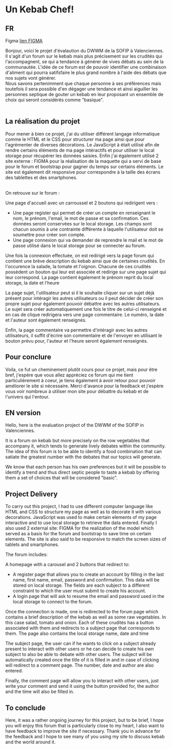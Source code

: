 # Un Kebab Chef!<br>
## FR<br>

Figma  [lien FIGMA](https://www.figma.com/file/HouT7jopANcgokqGANfR0C/EXAM-DWWM?type=design&node-id=1%3A50&mode=design&t=4Xv33B6FNVsYsZ5q-1)<br>

Bonjour, voici le projet d'évalaution du DWWM de la SOFIP à Valenciennes.<br>
Il s'agit d'un forum sur le kebab mais plus précisement sur les crudités qui l'accompagnent, se qui a tendance à générer de vives débats au sein de la communautée. L'idée de ce forum est de pouvoir identifier une combinaison d'aliment qui pourra satifsfaire le plus grand nombre à l'aide des débats que nos sujets vont générer.<br>
Nous savons pertenimment que chaque personne à ses préfèrences mais toutefois il sera possible d'en dégager une tendance et ainsi aiguiller les personnes septique de gouter un kebab en leur proposant un ensemble de choix qui seront considérés comme "basique".<br><br>

## La réalisation du projet <br>

Pour mener à bien ce projet, j'ai du utiliser différent langage informatique comme le HTML et le CSS pour structurer ma page ainsi que pour l'agrémenter de diverses décorations. Le JavaScript à était utilisé afin de rendre certains éléments de ma page intéractifs et pour utiliser le local storage pour récupérer les données saisies. Enfin j'ai également utilisé 2 site externe : FIGMA pour la réalisation de la maquette qui a servi de base pour le forum et bootstrap pour gagner du temps sur certains éléments. Le site est également dit responsive pour correspondre à la taille des écrans des tablettes et des smartphones.<br><br>

On retrouve sur le forum : <br>

Une page d'accueil avec un carroussel et 2 boutons qui redirigent vers : <br>
- Une page register qui permet de créer un compte en renseignant le nom, le prénom, l'email, le mot de passe et sa confirmation. Ces données seront conservées sur le local storage. Les champs sont chacun soumis à une contrainte différente à laquelle l'utilisateur doit se soumettre pour créer son compte.
- Une page connexion qui va demander de reprendre le mail et le mot de passe utilisé dans le local storage pour se connecter au forum.<br>

Une fois la connexion effectuée, on est redirigé vers la page forum qui contient une brève description du kebab ainsi que de certaines crudités. En l'occurence la salade, la tomate et l'oignon. Chacune de ces crudités possèdent un bouton qui leur est associée et redirige sur une page sujet qui leur correspond. La page contient également le prénom reprit du local storage, la date et l'heure<br>

La page sujet, l'utilisateur peut si il le souhaite cliquer sur un sujet déjà présent pour intéragir les autres utilisateurs ou il peut décider de créer son propre sujet pour également pouvoir débattre avec les autres utilisateurs. Le sujet sera créer automatiquement une fois le titre de celui-ci renseigné et en cas de clique redirigera vers une page commentaire. Le numéro, la date et l'auteur sont également renseignés.<br>

Enfin, la page commentaire va permettre d'intéragir avec les autres utilisateurs, il suffit d'écrire son commentaire et de l'envoyer en utilisant le bouton prévu pour, l'auteur et l'heure seront également renseignés.<br>
## Pour conclure <br> 

Voila, ce fut un cheminement plutôt cours pour ce projet, mais pour être bref, j'espère que vous allez appréciez ce forum qui me tient particulièrement à coeur, je tiens également à avoir retour pour pouvoir améliorer le site si nécessaire. Merci d'avance pour la feedback et j'espère vous voir nombreux à utiliser mon site pour débattre du kebab et de l'univers qui l'entour.<br>

## EN version <br>

Hello, here is the evaluation project of the DWWM of the SOFIP in Valenciennes.

It is a forum on kebab but more precisely on the row vegetables that accompany it, which tends to generate lively debates within the community. The idea of this forum is to be able to identify a food combination that can satiate the greatest number with the debates that our topics will generate.<br>

We know that each person has his own preferences but it will be possible to identify a trend and thus direct septic people to taste a kebab by offering them a set of choices that will be considered "basic". <br>


## Project Delivery <br>


To carry out this project, I had to use different computer language like HTML and CSS to structure my page as well as to decorate it with various decorations. JavaScript was used to make certain elements of my page interactive and to use local storage to retrieve the data entered. Finally I also used 2 external site: FIGMA for the realization of the model which served as a basis for the forum and bootstrap to save time on certain elements. The site is also said to be responsive to match the screen sizes of tablets and smartphones. <br>

The forum includes: <br>

A homepage with a carousel and 2 buttons that redirect to: 

- A register page that allows you to create an account by filling in the last name, first name, email, password and confirmation. This data will be stored on local storage. The fields are each subject to a different constraint to which the user must submit to create his account.<br>
- A login page that will ask to resume the email and password used in the local storage to connect to the forum. <br>

Once the connection is made, one is redirected to the forum page which contains a brief description of the kebab as well as some raw vegetables. In this case salad, tomato and onion. Each of these crudités has a button associated with them and redirects to a subject page that corresponds to them. The page also contains the local storage name, date and time<br>

The subject page, the user can if he wants to click on a subject already present to interact with other users or he can decide to create his own subject to also be able to debate with other users. The subject will be automatically created once the title of it is filled in and in case of clicking will redirect to a comment page. The number, date and author are also entered. <br>

Finally, the comment page will allow you to interact with other users, just write your comment and send it using the button provided for, the author and the time will also be filled in. <br>

## To conclude <br>

Here, it was a rather ongoing journey for this project, but to be brief, I hope you will enjoy this forum that is particularly close to my heart, I also want to have feedback to improve the site if necessary. Thank you in advance for the feedback and I hope to see many of you using my site to discuss kebab and the world around it. <br>
